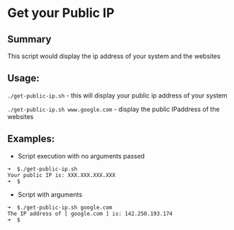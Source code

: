 # Get your Public IP

## Summary

This script would display the ip address of your system and the websites

## Usage:

`./get-public-ip.sh` - this will display your public ip address of your system

`./get-public-ip.sh www.google.com` - display the public IPaddress of the websites

## Examples:

- Script execution with no arguments passed

```
➜  $./get-public-ip.sh           
Your public IP is: XXX.XXX.XXX.XXX
➜  $
```

- Script with arguments

```
➜  $./get-public-ip.sh google.com
The IP address of [ google.com ] is: 142.250.193.174
➜  $ 
```